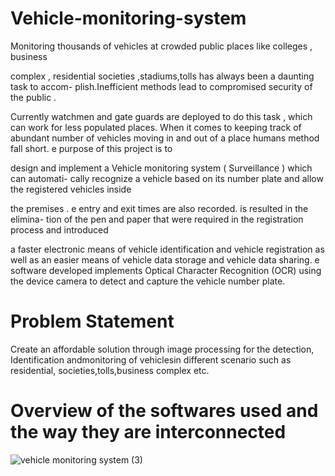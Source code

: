 # Vehicle-monitoring-system

Monitoring thousands of vehicles at crowded public places like colleges , business

complex , residential societies ,stadiums,tolls has always been a daunting task to accom-
plish.Inefficient methods lead to compromised security of the public .

Currently watchmen and gate guards are deployed to do this task , which can work for
less populated places. When it comes to keeping track of abundant number of vehicles
moving in and out of a place humans method fall short. e purpose of this project is to

design and implement a Vehicle monitoring system ( Surveillance ) which can automati-
cally recognize a vehicle based on its number plate and allow the registered vehicles inside

the premises . e entry and exit times are also recorded. is resulted in the elimina-
tion of the pen and paper that were required in the registration process and introduced

a faster electronic means of vehicle identification and vehicle registration as well as an
easier means of vehicle data storage and vehicle data sharing.
e software developed implements Optical Character Recognition (OCR) using the
device camera to detect and capture the vehicle number plate.


# Problem Statement

Create an affordable solution through image processing for the detection, Identification
andmonitoring of vehiclesin different scenario such as residential, societies,tolls,business
complex etc.

# Overview of the softwares used and the way they are interconnected

![vehicle monitoring system (3)](https://user-images.githubusercontent.com/56391020/131150257-d23b00a3-bd07-4797-af2d-8895ceef3312.jpg)


